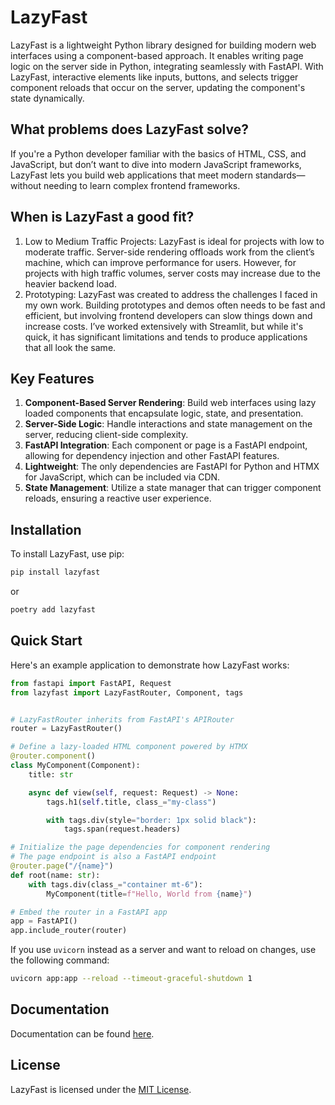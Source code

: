# LazyFast

LazyFast is a lightweight Python library designed for building modern web interfaces using a component-based approach. It enables writing page logic on the server side in Python, integrating seamlessly with FastAPI. With LazyFast, interactive elements like inputs, buttons, and selects trigger component reloads that occur on the server, updating the component's state dynamically.

## What problems does LazyFast solve?
If you're a Python developer familiar with the basics of HTML, CSS, and JavaScript, but don’t want to dive into modern JavaScript frameworks, LazyFast lets you build web applications that meet modern standards—without needing to learn complex frontend frameworks.

## When is LazyFast a good fit?
1. Low to Medium Traffic Projects: LazyFast is ideal for projects with low to moderate traffic. Server-side rendering offloads work from the client’s machine, which can improve performance for users. However, for projects with high traffic volumes, server costs may increase due to the heavier backend load.
2. Prototyping: LazyFast was created to address the challenges I faced in my own work. Building prototypes and demos often needs to be fast and efficient, but involving frontend developers can slow things down and increase costs. I’ve worked extensively with Streamlit, but while it's quick, it has significant limitations and tends to produce applications that all look the same.

## Key Features

1. **Component-Based Server Rendering**: Build web interfaces using lazy loaded components that encapsulate logic, state, and presentation. 
2. **Server-Side Logic**: Handle interactions and state management on the server, reducing client-side complexity.
3. **FastAPI Integration**: Each component or page is a FastAPI endpoint, allowing for dependency injection and other FastAPI features.
4. **Lightweight**: The only dependencies are FastAPI for Python and HTMX for JavaScript, which can be included via CDN.
5. **State Management**: Utilize a state manager that can trigger component reloads, ensuring a reactive user experience.

## Installation

To install LazyFast, use pip:

```bash
pip install lazyfast
```
or
```bash
poetry add lazyfast
```

## Quick Start

Here's an example application to demonstrate how LazyFast works:

```python
from fastapi import FastAPI, Request
from lazyfast import LazyFastRouter, Component, tags


# LazyFastRouter inherits from FastAPI's APIRouter
router = LazyFastRouter()

# Define a lazy-loaded HTML component powered by HTMX
@router.component()
class MyComponent(Component):
    title: str

    async def view(self, request: Request) -> None:
        tags.h1(self.title, class_="my-class")

        with tags.div(style="border: 1px solid black"):
            tags.span(request.headers)

# Initialize the page dependencies for component rendering
# The page endpoint is also a FastAPI endpoint
@router.page("/{name}")
def root(name: str):
    with tags.div(class_="container mt-6"):
        MyComponent(title=f"Hello, World from {name}")

# Embed the router in a FastAPI app
app = FastAPI()
app.include_router(router)
```
If you use `uvicorn` instead as a server and want to reload on changes, use the following command:
```bash
uvicorn app:app --reload --timeout-graceful-shutdown 1
```

## Documentation
Documentation can be found [here](https://github.com/nikirg/lazyfast/blob/main/DOCS.md).


## License

LazyFast is licensed under the [MIT License](https://github.com/nikirg/lazyfast/blob/main/LICENSE).
